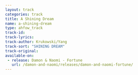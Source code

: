 ```yaml
---
layout: track
categories: track
title: A Shining Dream
name: a-shining-dream
type: ahfow_track
track-id: 
track-lyrics: 
track-author: Krukowski/Yang
track-sort: "SHINING DREAM"
track-original: 
available-on:
 - release: Damon & Naomi - Fortune
   url: /damon-and-naomi/releases/damon-and-naomi-fortune/
---
```

